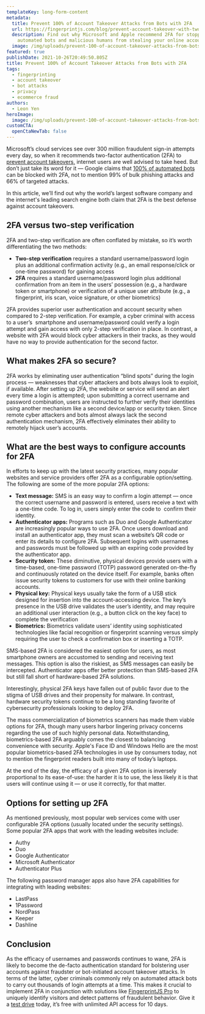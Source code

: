 ```yaml
---
templateKey: long-form-content
metadata:
  title: Prevent 100% of Account Takeover Attacks from Bots with 2FA
  url: https://fingerprintjs.com/blog/prevent-account-takeover-with-two-factor-authentication/
  description: Find out why Microsoft and Apple recommend 2FA for stopping
    automated bots and malicious humans from stealing your online accounts.
  image: /img/uploads/prevent-100-of-account-takeover-attacks-from-bots-with-2fa.png
featured: true
publishDate: 2021-10-26T20:49:50.805Z
title: Prevent 100% of Account Takeover Attacks from Bots with 2FA
tags:
  - fingerprinting
  - account takeover
  - bot attacks
  - privacy
  - ecommerce fraud
authors:
  - Leon Yen
heroImage:
  image: /img/uploads/prevent-100-of-account-takeover-attacks-from-bots-with-2fa.png
customCTA:
  openCtaNewTab: false
---
```

Microsoft’s cloud services see over 300 million fraudulent sign-in attempts every day, so when it recommends two-factor authentication (2FA) to [prevent account takeovers,](https://fingerprintjs.com/account-takeover/) internet users are well advised to take heed. But don’t just take its word for it — Google claims that <a href="https://security.googleblog.com/2019/05/new-research-how-effective-is-basic.html" target="_blank" rel="noopener">100% of automated bots</a> can be blocked with 2FA, not to mention 99% of bulk phishing attacks and 66% of targeted attacks.

In this article, we’ll find out why the world’s largest software company and the internet's leading search engine both claim that 2FA is the best defense against account takeovers.

## 2FA versus two-step verification

2FA and two-step verification are often conflated by mistake, so it’s worth differentiating the two methods:

* **Two-step verification** requires a standard username/password login plus an additional confirmation activity (e.g., an email response/click or one-time password) for gaining access
* **2FA** requires a standard username/password login plus additional confirmation from an item in the users’ possession (e.g., a hardware token or smartphone) or verification of a unique user attribute (e.g., a fingerprint, iris scan, voice signature, or other biometrics)

2FA provides superior user authentication and account security when compared to 2-step verification. For example, a cyber criminal with access to a user’s  smartphone and username/password could verify a login attempt and gain access with only 2-step verification in place. In contrast, a website with 2FA would block cyber attackers in their tracks, as they would have no way to provide authentication for the second factor.

## What makes 2FA so secure?

2FA works by eliminating user authentication “blind spots” during the login process — weaknesses that cyber attackers and bots always look to exploit, if available. After setting up 2FA, the website or service will send an alert every time a login is attempted; upon submitting a correct username and password combination, users are instructed to further verify their identities using another mechanism like a second device/app or security token. Since remote cyber attackers and bots almost always lack the second authentication mechanism, 2FA effectively eliminates their ability to remotely hijack user’s accounts.

## What are the best ways to configure accounts for 2FA 

In efforts to keep up with the latest security practices, many popular websites and service providers offer 2FA as a configurable option/setting. The following are some of the more popular 2FA options:

* **Text message:** SMS is an easy way to confirm a login attempt — once the correct username and password is entered, users receive a text with a one-time code. To log in, users simply enter the code to  confirm their identity.
* **Authenticator apps:** Programs such as Duo and Google Authenticator are increasingly popular ways to use 2FA. Once users download and install an authenticator app, they must scan a website’s QR code or enter its details to configure 2FA. Subsequent logins with usernames and passwords must be followed up with an expiring code provided by the authenticator app.
* **Security token:** These diminutive, physical devices provide users with a time-based, one-time password (TOTP) password generated on-the-fly and continuously rotated on the device itself. For example, banks often issue security tokens to customers for use with their online banking accounts. 
* **Physical key:** Physical keys usually take the form of a USB stick designed for insertion into the account-accessing device. The key’s presence in the USB drive validates the user’s identity, and may require an additional user interaction (e.g., a button click on the key face) to complete the verification
* **Biometrics:** Biometrics validate users’ identity using sophisticated technologies like facial recognition or fingerprint scanning versus simply requiring the user to check a confirmation box or inserting a TOTP.

SMS-based 2FA is considered the easiest option for users, as most smartphone owners are accustomed to sending and receiving text messages. This option is also the riskiest, as SMS messages can easily be intercepted. Authenticator apps offer better protection than SMS-based 2FA but still fall short of hardware-based 2FA solutions.

Interestingly, physical 2FA keys have fallen out of public favor due to the stigma of USB drives and their propensity for malware. In contrast, hardware security tokens continue to be a long standing favorite of cybersecurity professionals looking to deploy 2FA. 

The mass commercialization of biometrics scanners has made them viable options for 2FA, though many users harbor lingering privacy concerns regarding the use of such highly personal data. Notwithstanding, biometrics-based 2FA arguably comes the closest to balancing convenience with security. Apple's Face ID and Windows Hello are the most popular biometrics-based 2FA technologies in use by consumers today, not to mention the fingerprint readers built into many of today’s laptops.

At the end of the day, the efficacy of a given 2FA option is inversely proportional to its ease-of-use: the harder it is to use, the less likely it is that users will continue using it — or use it correctly, for that matter. 

## Options for setting up 2FA

As mentioned previously, most popular web services come with user configurable 2FA options (usually located under the security settings). Some popular 2FA apps that work with the leading websites include:

* Authy
* Duo
* Google Authenticator
* Microsoft Authenticator
* Authenticator Plus

The following password manager apps also have 2FA capabilities for integrating with leading websites:

* LastPass
* 1Password
* NordPass
* Keeper
* Dashline

## Conclusion

As the efficacy of usernames and passwords continues to wane, 2FA is likely to become the de-facto authentication standard for bolstering user accounts against fraudster or bot-initiated account takeover attacks. In terms of the latter, cyber criminals commonly rely on automated attack bots to carry out thousands of login attempts at a time. This makes it crucial to implement 2FA in conjunction with solutions like [FingerprintJS Pro](https://fingerprintjs.com/account-takeover/) to uniquely identify visitors and detect patterns of fraudulent behavior. Give it a [test drive](https://dashboard.fingerprintjs.com/signup) today, it’s free with unlimited API access for 10 days.